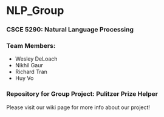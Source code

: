 # NLP_Group

### CSCE 5290: Natural Language Processing
### Team Members:
* Wesley DeLoach
* Nikhil Gaur
* Richard Tran
* Huy Vo

### Repository for Group Project: Pulitzer Prize Helper
Please visit our wiki page for more info about our project!
